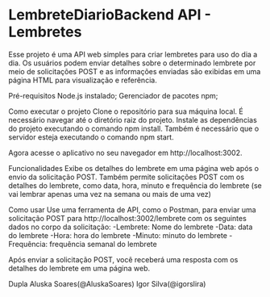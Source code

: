 # LembreteDiarioBackend API - Lembretes
Esse projeto é uma API web simples para criar lembretes para uso do dia a dia. Os usuários podem enviar detalhes sobre o determinado lembrete por meio de solicitações POST e as informações enviadas são exibidas em uma página HTML para visualização e referência.


Pré-requisitos
Node.js instalado;
Gerenciador de pacotes npm;

Como executar o projeto
Clone o repositório para sua máquina local.
É necessário navegar até o diretório raiz do projeto.
Instale as dependências do projeto executando o comando npm install.
Também é necessário que o servidor esteja executando o comando npm start.

Agora acesse o aplicativo no seu navegador em http://localhost:3002.

Funcionalidades
Exibe os detalhes do lembrete em uma página web após o envio da solicitação POST.
Também permite solicitações POST com os detalhes do lembrete, como data, hora, minuto e frequência do lembrete (se vai lembrar apenas uma vez na semana ou mais de uma vez) 

Como usar
Use uma ferramenta de API, como o Postman, para enviar uma solicitação POST para http://localhost:3002/lembrete com os seguintes dados no corpo da solicitação:
-Lembrete: Nome do lembrete
-Data: data do lembrete
-Hora: hora do lembrete
-Minuto: minuto do lembrete
-Frequência: frequência semanal do lembrete 

Após enviar a solicitação POST, você receberá uma resposta com os detalhes do lembrete em uma página web.

Dupla
Aluska Soares(@AluskaSoares)
Igor Silva(@igorslira)

